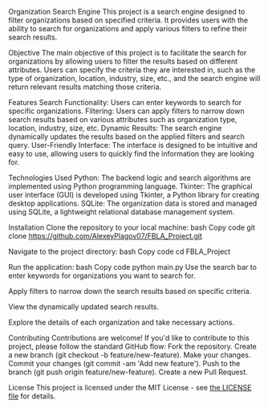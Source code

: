 Organization Search Engine
This project is a search engine designed to filter organizations based on specified criteria. It provides users with the ability to search for organizations and apply various filters to refine their search results.

Objective
The main objective of this project is to facilitate the search for organizations by allowing users to filter the results based on different attributes. Users can specify the criteria they are interested in, such as the type of organization, location, industry, size, etc., and the search engine will return relevant results matching those criteria.

Features
Search Functionality: Users can enter keywords to search for specific organizations.
Filtering: Users can apply filters to narrow down search results based on various attributes such as organization type, location, industry, size, etc.
Dynamic Results: The search engine dynamically updates the results based on the applied filters and search query.
User-Friendly Interface: The interface is designed to be intuitive and easy to use, allowing users to quickly find the information they are looking for.

Technologies Used
Python: The backend logic and search algorithms are implemented using Python programming language.
Tkinter: The graphical user interface (GUI) is developed using Tkinter, a Python library for creating desktop applications.
SQLite: The organization data is stored and managed using SQLite, a lightweight relational database management system.

Installation
Clone the repository to your local machine:
bash
Copy code
git clone https://github.com/AlexeyPlagov07/FBLA_Project.git

Navigate to the project directory:
bash
Copy code
cd FBLA_Project

Run the application:
bash
Copy code
python main.py
Use the search bar to enter keywords for organizations you want to search for.

Apply filters to narrow down the search results based on specific criteria.

View the dynamically updated search results.

Explore the details of each organization and take necessary actions.

Contributing
Contributions are welcome! If you'd like to contribute to this project, please follow the standard GitHub flow:
Fork the repository.
Create a new branch (git checkout -b feature/new-feature).
Make your changes.
Commit your changes (git commit -am 'Add new feature').
Push to the branch (git push origin feature/new-feature).
Create a new Pull Request.

License
This project is licensed under the MIT License - see [the LICENSE file](https://choosealicense.com/licenses/mit/) for details.
